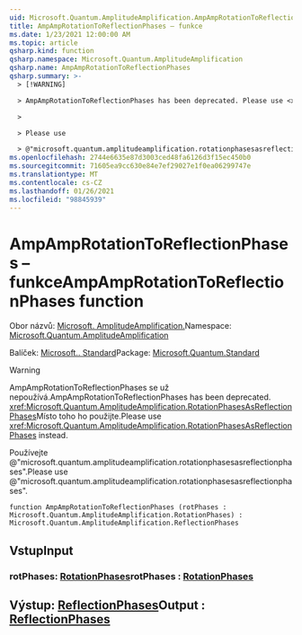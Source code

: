 ```yaml
---
uid: Microsoft.Quantum.AmplitudeAmplification.AmpAmpRotationToReflectionPhases
title: AmpAmpRotationToReflectionPhases – funkce
ms.date: 1/23/2021 12:00:00 AM
ms.topic: article
qsharp.kind: function
qsharp.namespace: Microsoft.Quantum.AmplitudeAmplification
qsharp.name: AmpAmpRotationToReflectionPhases
qsharp.summary: >-
  > [!WARNING]

  > AmpAmpRotationToReflectionPhases has been deprecated. Please use <xref:Microsoft.Quantum.AmplitudeAmplification.RotationPhasesAsReflectionPhases> instead.

  >

  > Please use

  > @"microsoft.quantum.amplitudeamplification.rotationphasesasreflectionphases".
ms.openlocfilehash: 2744e6635e87d3003ced48fa6126d3f15ec450b0
ms.sourcegitcommit: 71605ea9cc630e84e7ef29027e1f0ea06299747e
ms.translationtype: MT
ms.contentlocale: cs-CZ
ms.lasthandoff: 01/26/2021
ms.locfileid: "98845939"
---
```

# <a name="ampamprotationtoreflectionphases-function"></a><span data-ttu-id="426d4-102">AmpAmpRotationToReflectionPhases – funkce</span><span class="sxs-lookup"><span data-stu-id="426d4-102">AmpAmpRotationToReflectionPhases function</span></span>

<span data-ttu-id="426d4-103">Obor názvů: [Microsoft. AmplitudeAmplification.](xref:Microsoft.Quantum.AmplitudeAmplification)</span><span class="sxs-lookup"><span data-stu-id="426d4-103">Namespace: [Microsoft.Quantum.AmplitudeAmplification](xref:Microsoft.Quantum.AmplitudeAmplification)</span></span>

<span data-ttu-id="426d4-104">Balíček: [Microsoft.. Standard](https://nuget.org/packages/Microsoft.Quantum.Standard)</span><span class="sxs-lookup"><span data-stu-id="426d4-104">Package: [Microsoft.Quantum.Standard](https://nuget.org/packages/Microsoft.Quantum.Standard)</span></span>


> [!WARNING]
> <span data-ttu-id="426d4-105">AmpAmpRotationToReflectionPhases se už nepoužívá.</span><span class="sxs-lookup"><span data-stu-id="426d4-105">AmpAmpRotationToReflectionPhases has been deprecated.</span></span> <span data-ttu-id="426d4-106"><xref:Microsoft.Quantum.AmplitudeAmplification.RotationPhasesAsReflectionPhases>Místo toho ho použijte.</span><span class="sxs-lookup"><span data-stu-id="426d4-106">Please use <xref:Microsoft.Quantum.AmplitudeAmplification.RotationPhasesAsReflectionPhases> instead.</span></span>
>
> <span data-ttu-id="426d4-107">Používejte @"microsoft.quantum.amplitudeamplification.rotationphasesasreflectionphases".</span><span class="sxs-lookup"><span data-stu-id="426d4-107">Please use @"microsoft.quantum.amplitudeamplification.rotationphasesasreflectionphases".</span></span>



```qsharp
function AmpAmpRotationToReflectionPhases (rotPhases : Microsoft.Quantum.AmplitudeAmplification.RotationPhases) : Microsoft.Quantum.AmplitudeAmplification.ReflectionPhases
```


## <a name="input"></a><span data-ttu-id="426d4-108">Vstup</span><span class="sxs-lookup"><span data-stu-id="426d4-108">Input</span></span>

### <a name="rotphases--rotationphases"></a><span data-ttu-id="426d4-109">rotPhases: [RotationPhases](xref:Microsoft.Quantum.AmplitudeAmplification.RotationPhases)</span><span class="sxs-lookup"><span data-stu-id="426d4-109">rotPhases : [RotationPhases](xref:Microsoft.Quantum.AmplitudeAmplification.RotationPhases)</span></span>





## <a name="output--reflectionphases"></a><span data-ttu-id="426d4-110">Výstup: [ReflectionPhases](xref:Microsoft.Quantum.AmplitudeAmplification.ReflectionPhases)</span><span class="sxs-lookup"><span data-stu-id="426d4-110">Output : [ReflectionPhases](xref:Microsoft.Quantum.AmplitudeAmplification.ReflectionPhases)</span></span>

